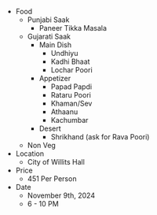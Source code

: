 - Food
	- Punjabi Saak
		- Paneer Tikka Masala
	- Gujarati Saak
		- Main Dish
			- Undhiyu
			- Kadhi Bhaat
			- Lochar Poori
		- Appetizer
			- Papad Papdi
			- Rataru Poori
			- Khaman/Sev
			- Athaanu
			- Kachumbar
		- Desert
			- Shrikhand (ask for Rava Poori)
	- Non Veg
- Location
	- City of Willits Hall
- Price
	- 451 Per Person
- Date
	- November 9th, 2024
	- 6 - 10 PM


